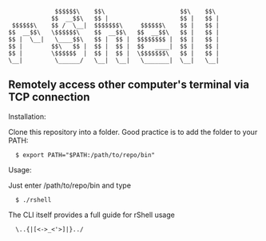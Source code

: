                  $$$$$$\    $$\                     $$\    $$\ 
                $$  __$$\   $$ |                    $$ |   $$ |
     $$$$$$\    $$ /  \__|  $$$$$$$\     $$$$$$\    $$ |   $$ |
    $$  __$$\   \$$$$$$\    $$  __$$\   $$  __$$\   $$ |   $$ |
    $$ |  \__|   \____$$\   $$ |  $$ |  $$$$$$$$ |  $$ |   $$ |
    $$ |        $$\   $$ |  $$ |  $$ |  $$   ____|  $$ |   $$ |
    $$ |        \$$$$$$  |  $$ |  $$ |  \$$$$$$$\   $$ |   $$ |
    \__|         \______/   \__|  \__|   \_______|  \__|   \__|
    

## Remotely access other computer's terminal via TCP connection

Installation:
  
  Clone this repository into a folder.
  Good practice is to add the folder to your PATH:
    
      $ export PATH="$PATH:/path/to/repo/bin"
      
Usage:
  
  Just enter /path/to/repo/bin and type
  
      $ ./rshell
      
  The CLI itself provides a full guide for rShell usage


      \..{|[<->_<'>]|}../

